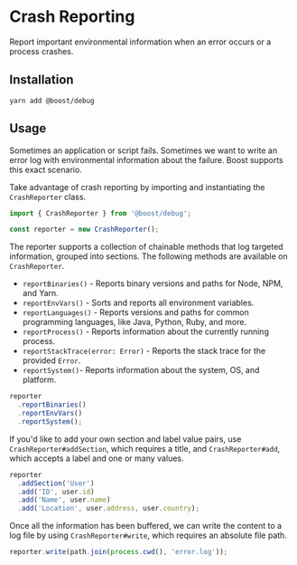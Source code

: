 # Crash Reporting

Report important environmental information when an error occurs or a process crashes.

## Installation

```
yarn add @boost/debug
```

## Usage

Sometimes an application or script fails. Sometimes we want to write an error log with environmental
information about the failure. Boost supports this exact scenario.

Take advantage of crash reporting by importing and instantiating the `CrashReporter` class.

```ts
import { CrashReporter } from '@boost/debug';

const reporter = new CrashReporter();
```

The reporter supports a collection of chainable methods that log targeted information, grouped into
sections. The following methods are available on `CrashReporter`.

- `reportBinaries()` - Reports binary versions and paths for Node, NPM, and Yarn.
- `reportEnvVars()` - Sorts and reports all environment variables.
- `reportLanguages()` - Reports versions and paths for common programming languages, like Java,
  Python, Ruby, and more.
- `reportProcess()` - Reports information about the currently running process.
- `reportStackTrace(error: Error)` - Reports the stack trace for the provided `Error`.
- `reportSystem()`- Reports information about the system, OS, and platform.

```ts
reporter
  .reportBinaries()
  .reportEnvVars()
  .reportSystem();
```

If you'd like to add your own section and label value pairs, use `CrashReporter#addSection`, which
requires a title, and `CrashReporter#add`, which accepts a label and one or many values.

```ts
reporter
  .addSection('User')
  .add('ID', user.id)
  .add('Name', user.name)
  .add('Location', user.address, user.country);
```

Once all the information has been buffered, we can write the content to a log file by using
`CrashReporter#write`, which requires an absolute file path.

```ts
reporter.write(path.join(process.cwd(), 'error.log'));
```
